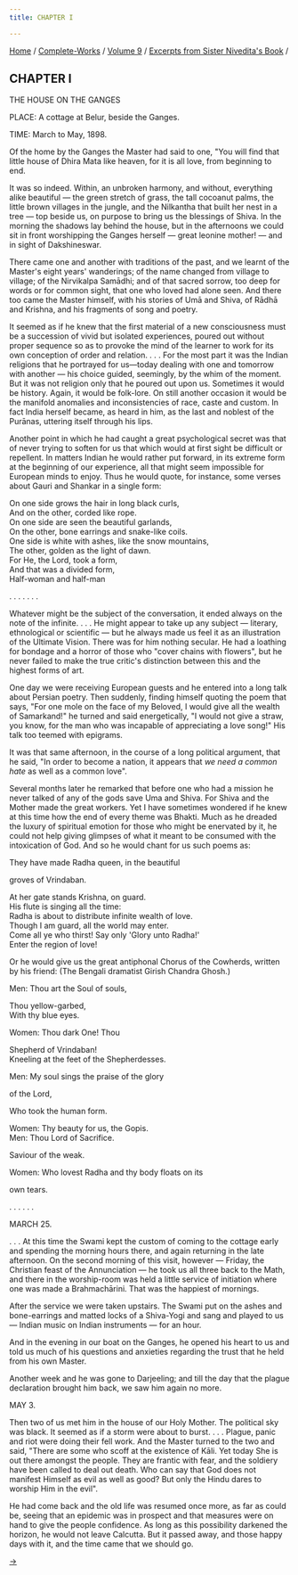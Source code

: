 ```yaml
---
title: CHAPTER I

---
```



[Home](../../../index.htm) / [Complete-Works](../../complete_works.htm)
/ [Volume 9](../volume_9_contents.htm) / [Excerpts from Sister
Nivedita's Book](excerpts_from_sister_niveditas_book_contents.htm) /



## CHAPTER I

THE HOUSE ON THE GANGES

PLACE: A cottage at Belur, beside the Ganges.

TIME: March to May, 1898.

Of the home by the Ganges the Master had said to one, "You will find
that little house of Dhira Mata like heaven, for it is all love, from
beginning to end.

It was so indeed. Within, an unbroken harmony, and without, everything
alike beautiful — the green stretch of grass, the tall cocoanut palms,
the little brown villages in the jungle, and the Nilkantha that built
her nest in a tree — top beside us, on purpose to bring us the blessings
of Shiva. In the morning the shadows lay behind the house, but in the
afternoons we could sit in front worshipping the Ganges herself — great
leonine mother! — and in sight of Dakshineswar.

There came one and another with traditions of the past, and we learnt of
the Master's eight years' wanderings; of the name changed from village
to village; of the Nirvikalpa Samādhi; and of that sacred sorrow, too
deep for words or for common sight, that one who loved had alone seen.
And there too came the Master himself, with his stories of Umā and
Shiva, of Rādhā and Krishna, and his fragments of song and poetry.

It seemed as if he knew that the first material of a new consciousness
must be a succession of vivid but isolated experiences, poured out
without proper sequence so as to provoke the mind of the learner to work
for its own conception of order and relation. . . . For the most part it
was the Indian religions that he portrayed for us—today dealing with one
and tomorrow with another — his choice guided, seemingly, by the whim of
the moment. But it was not religion only that he poured out upon us.
Sometimes it would be history. Again, it would be folk-lore. On still
another occasion it would be the manifold anomalies and inconsistencies
of race, caste and custom. In fact India herself became, as heard in
him, as the last and noblest of the Purānas, uttering itself through his
lips.

Another point in which he had caught a great psychological secret was
that of never trying to soften for us that which would at first sight be
difficult or repellent. In matters Indian he would rather put forward,
in its extreme form at the beginning of our experience, all that might
seem impossible for European minds to enjoy. Thus he would quote, for
instance, some verses about Gauri and Shankar in a single form:

On one side grows the hair in long black curls,  
And on the other, corded like rope.  
On one side are seen the beautiful garlands,  
On the other, bone earrings and snake-like coils.  
One side is white with ashes, like the snow mountains,  
The other, golden as the light of dawn.  
For He, the Lord, took a form,  
And that was a divided form,  
Half-woman and half-man

. . . . . . .

Whatever might be the subject of the conversation, it ended always on
the note of the infinite. . . . He might appear to take up any subject —
literary, ethnological or scientific — but he always made us feel it as
an illustration of the Ultimate Vision. There was for him nothing
secular. He had a loathing for bondage and a horror of those who "cover
chains with flowers", but he never failed to make the true critic's
distinction between this and the highest forms of art.

One day we were receiving European guests and he entered into a long
talk about Persian poetry. Then suddenly, finding himself quoting the
poem that says, "For one mole on the face of my Beloved, I would give
all the wealth of Samarkand!" he turned and said energetically, "I would
not give a straw, you know, for the man who was incapable of
appreciating a love song!" His talk too teemed with epigrams.

It was that same afternoon, in the course of a long political argument,
that he said, "In order to become a nation, it appears that *we need a
common hate* as well as a common love".

Several months later he remarked that before one who had a mission he
never talked of any of the gods save Uma and Shiva. For Shiva and the
Mother made the great workers. Yet I have sometimes wondered if he knew
at this time how the end of every theme was Bhakti. Much as he dreaded
the luxury of spiritual emotion for those who might be enervated by it,
he could not help giving glimpses of what it meant to be consumed with
the intoxication of God. And so he would chant for us such poems as:

They have made Radha queen, in the beautiful

groves of Vrindaban.

At her gate stands Krishna, on guard.  
His flute is singing all the time:  
Radha is about to distribute infinite wealth of love.  
Though I am guard, all the world may enter.  
Come all ye who thirst! Say only 'Glory unto Radha!'  
Enter the region of love!

Or he would give us the great antiphonal Chorus of the Cowherds, written
by his friend: (The Bengali dramatist Girish Chandra Ghosh.)

Men:                Thou art the Soul of souls,

Thou yellow-garbed,  
With thy blue eyes.

Women:           Thou dark One! Thou

Shepherd of Vrindaban!  
Kneeling at the feet of the Shepherdesses.

Men:                My soul sings the praise of the glory

of the Lord,

Who took the human form.

Women:           Thy beauty for us, the Gopis.  
Men:                Thou Lord of Sacrifice.  

Saviour of the weak.

Women:           Who lovest Radha and thy body floats on its

own tears.

. . . . . .

MARCH 25.

. . . At this time the Swami kept the custom of coming to the cottage
early and spending the morning hours there, and again returning in the
late afternoon. On the second morning of this visit, however — Friday,
the Christian feast of the Annunciation — he took us all three back to
the Math, and there in the worship-room was held a little service of
initiation where one was made a Brahmachārini. That was the happiest of
mornings.

After the service we were taken upstairs. The Swami put on the ashes and
bone-earrings and matted locks of a Shiva-Yogi and sang and played to us
— Indian music on Indian instruments — for an hour.

And in the evening in our boat on the Ganges, he opened his heart to us
and told us much of his questions and anxieties regarding the trust that
he held from his own Master.

Another week and he was gone to Darjeeling; and till the day that the
plague declaration brought him back, we saw him again no more.

MAY 3.

Then two of us met him in the house of our Holy Mother. The political
sky was black. It seemed as if a storm were about to burst. . . .
Plague, panic and riot were doing their fell work. And the Master turned
to the two and said, "There are some who scoff at the existence of Kāli.
Yet today She is out there amongst the people. They are frantic with
fear, and the soldiery have been called to deal out death. Who can say
that God does not manifest Himself as evil as well as good? But only the
Hindu dares to worship Him in the evil".

He had come back and the old life was resumed once more, as far as could
be, seeing that an epidemic was in prospect and that measures were on
hand to give the people confidence. As long as this possibility darkened
the horizon, he would not leave Calcutta. But it passed away, and those
happy days with it, and the time came that we should go.

[→](chapter_ii.htm)


